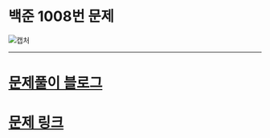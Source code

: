 # 백준 1008번 문제

![캡처](https://img1.daumcdn.net/thumb/R1280x0/?scode=mtistory2&fname=https%3A%2F%2Fblog.kakaocdn.net%2Fdn%2FcoEsUi%2FbtskuOej1YS%2FdSVhC2cmn1rheLJtRKZYOk%2Fimg.png)


---


# [문제풀이 블로그](https://yd-developer.tistory.com/43)
# [문제 링크](https://www.acmicpc.net/problem/1008)



